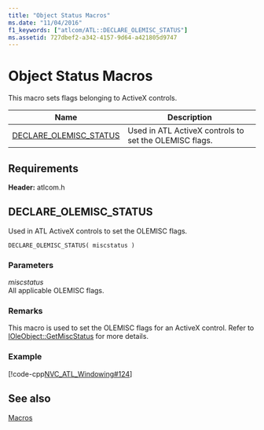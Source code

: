 ```yaml
---
title: "Object Status Macros"
ms.date: "11/04/2016"
f1_keywords: ["atlcom/ATL::DECLARE_OLEMISC_STATUS"]
ms.assetid: 727dbef2-a342-4157-9d64-a421805d9747
---
```

# Object Status Macros

This macro sets flags belonging to ActiveX controls.

|Name|Description|
|-|-|
|[DECLARE_OLEMISC_STATUS](#declare_olemisc_status)|Used in ATL ActiveX controls to set the OLEMISC flags.|

## Requirements

**Header:** atlcom.h

## <a name="declare_olemisc_status"></a> DECLARE_OLEMISC_STATUS

Used in ATL ActiveX controls to set the OLEMISC flags.

```
DECLARE_OLEMISC_STATUS( miscstatus )
```

### Parameters

*miscstatus*<br/>
All applicable OLEMISC flags.

### Remarks

This macro is used to set the OLEMISC flags for an ActiveX control. Refer to [IOleObject::GetMiscStatus](/windows/win32/api/oleidl/nf-oleidl-ioleobject-getmiscstatus) for more details.

### Example

[!code-cpp[NVC_ATL_Windowing#124](../../atl/codesnippet/cpp/object-status-macros_1.h)]

## See also

[Macros](../../atl/reference/atl-macros.md)
